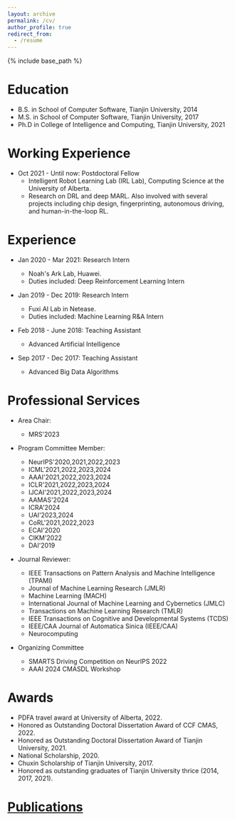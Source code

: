 ```yaml
---
layout: archive
permalink: /cv/
author_profile: true
redirect_from:
  - /resume
---
```


{% include base_path %}

Education
======
* B.S. in School of Computer Software, Tianjin University, 2014
* M.S. in School of Computer Software, Tianjin University, 2017
* Ph.D in College of Intelligence and Computing, Tianjin University, 2021 

Working Experience
======
* Oct 2021 - Until now: Postdoctoral Fellow 
  * Intelligent Robot Learning Lab (IRL Lab), Computing Science at the University of Alberta.
  * Research on DRL and deep MARL. Also involved with several projects including chip design, fingerprinting, autonomous driving, and human-in-the-loop RL.


Experience
======
* Jan 2020 - Mar 2021: Research Intern
  * Noah's Ark Lab, Huawei.
  * Duties included: Deep Reinforcement Learning Intern
* Jan 2019 - Dec 2019: Research Intern
  * Fuxi AI Lab in Netease.
  * Duties included: Machine Learning R&A Intern

* Feb 2018 - June 2018: Teaching Assistant
  * Advanced Artificial Intelligence
* Sep 2017 - Dec 2017: Teaching Assistant
  * Advanced Big Data Algorithms



Professional Services
======  
* Area Chair:
  * MRS'2023
    
* Program Committee Member: 
  * NeurIPS'2020,2021,2022,2023
  * ICML'2021,2022,2023,2024
  * AAAI'2021,2022,2023,2024
  * ICLR'2021,2022,2023,2024
  * IJCAI'2021,2022,2023,2024
  * AAMAS'2024
  * ICRA'2024
  * UAI'2023,2024
  * CoRL'2021,2022,2023
  * ECAI'2020
  * CIKM'2022
  * DAI'2019

* Journal Reviewer: 
  * IEEE Transactions on Pattern Analysis and Machine Intelligence (TPAMI)
  * Journal of Machine Learning Research (JMLR)
  * Machine Learning (MACH)
  * International Journal of Machine Learning and Cybernetics (JMLC)
  * Transactions on Machine Learning Research (TMLR)
  * IEEE Transactions on Cognitive and Developmental Systems (TCDS)
  * IEEE/CAA Journal of Automatica Sinica (IEEE/CAA)
  * Neurocomputing
    
* Organizing Committee
  * SMARTS Driving Competition on NeurIPS 2022
  * AAAI 2024 CMASDL Workshop


Awards
======  
* PDFA travel award at University of Alberta, 2022.
* Honored as Outstanding Doctoral Dissertation Award of CCF CMAS, 2022. 
* Honored as Outstanding Doctoral Dissertation Award of Tianjin University, 2021. 
* National Scholarship, 2020.
* Chuxin Scholarship of Tianjin University, 2017.
* Honored as outstanding graduates of Tianjin University thrice (2014, 2017, 2021).

<a href="https://tianpeiyang.github.io/publications/">Publications</a>
======

 
